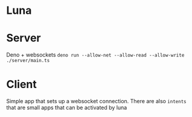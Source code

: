 # Luna

# Server

Deno + websockets
`deno run --allow-net --allow-read --allow-write ./server/main.ts`

# Client
Simple app that sets up a websocket connection.
There are also `intents` that are small apps that can be activated by luna